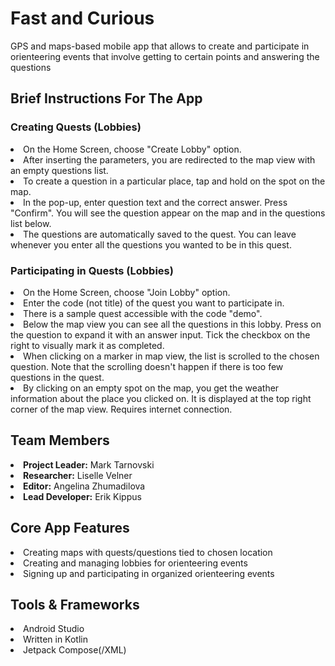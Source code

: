 # Fast and Curious
GPS and maps-based mobile app that allows to create and participate in orienteering events that involve getting to certain points and answering the questions

## Brief Instructions For The App
### Creating Quests (Lobbies)
<li> On the Home Screen, choose "Create Lobby" option. </li>
<li> After inserting the parameters, you are redirected to the map view with an empty questions list. </li>
<li> To create a question in a particular place, tap and hold on the spot on the map. </li>
<li> In the pop-up, enter question text and the correct answer. Press "Confirm". You will see the question appear on the map and in the questions list below. </li>
<li> The questions are automatically saved to the quest. You can leave whenever you enter all the questions you wanted to be in this quest. </li>

### Participating in Quests (Lobbies)
<li> On the Home Screen, choose "Join Lobby" option. </li>
<li> Enter the code (not title) of the quest you want to participate in. </li>
<li> There is a sample quest accessible with the code "demo". </li>
<li> Below the map view you can see all the questions in this lobby. Press on the question to expand it with an answer input. Tick the checkbox on the right to visually mark it as completed. </li>
<li> When clicking on a marker in map view, the list is scrolled to the chosen question. Note that the scrolling doesn't happen if there is too few questions in the quest. </li>
<li> By clicking on an empty spot on the map, you get the weather information about the place you clicked on. It is displayed at the top right corner of the map view. Requires internet connection. </li>

## Team Members
<li> <b>Project Leader:</b> Mark Tarnovski</li>
<li> <b>Researcher:</b> Liselle Velner</li>
<li> <b>Editor:</b> Angelina Zhumadilova</li>
<li> <b>Lead Developer:</b> Erik Kippus</li>

## Core App Features
<li> Creating maps with quests/questions tied to chosen location </li>
<li> Creating and managing lobbies for orienteering events </li>
<li> Signing up and participating in organized orienteering events </li>

## Tools & Frameworks
<li> Android Studio </li>
<li> Written in Kotlin </li>
<li> Jetpack Compose(/XML)</li>

